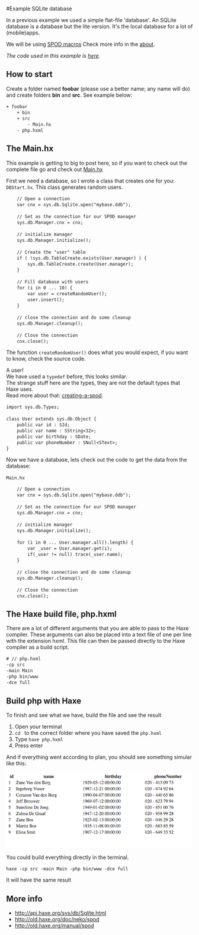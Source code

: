 #Example SQLite database

In a previous example we used a simple flat-file 'database'.
An SQLite database is a database but the lite version. It's the local database for a lot of (mobile)apps.

We will be using [SPOD macros](http://old.haxe.org/manual/spod)
Check more info in the [about](about.md).


_The code used in this example is [here](https://github.com/MatthijsKamstra/haxephp/tree/master/10sqlite/code)._


## How to start

Create a folder named **foobar** (please use a better name; any name will do) and create folders **bin** and **src**.
See example below:

```
+ foobar
	+ bin
	+ src
		- Main.hx
	- php.hxml
```



## The Main.hx

This example is getting to big to post here, so if you want to check out the complete file go and check out [Main.hx](https://github.com/MatthijsKamstra/haxephp/tree/master/10sqlite/code/Main.hx) 


First we need a database, so I wrote a class that creates one for you: `DBStart.hx`.
This class generates random users.

```
	// Open a connection
	var cnx = sys.db.Sqlite.open("mybase.ddb");

	// Set as the connection for our SPOD manager
	sys.db.Manager.cnx = cnx;

	// initialize manager
	sys.db.Manager.initialize();

	// Create the "user" table
	if ( !sys.db.TableCreate.exists(User.manager) ) {
		sys.db.TableCreate.create(User.manager);
	}

	// Fill database with users
	for (i in 0 ... 10) {
		var user = createRandomUser();
		user.insert();
	}
	
	// close the connection and do some cleanup
	sys.db.Manager.cleanup();

	// Close the connection
	cnx.close();

```
The function `createRandomUser()` does what you would expect, if you want to know, check the source code.

A user!  
We have used a `typedef` before, this looks similar.  
The strange stuff here are the types, they are not the default types that Haxe uses.  
Read more about that: [creating-a-spod](http://old.haxe.org/manual/spod#creating-a-spod).

```
import sys.db.Types;

class User extends sys.db.Object {
    public var id : SId;
    public var name : SString<32>;
    public var birthday : SDate;
    public var phoneNumber : SNull<SText>;
}

```

Now we have a database, lets check out the code to get the data from the database:

`Main.hx`

```
	// Open a connection
	var cnx = sys.db.Sqlite.open("mybase.ddb");

	// Set as the connection for our SPOD manager
	sys.db.Manager.cnx = cnx;

	// initialize manager
	sys.db.Manager.initialize();

	for (i in 0 ... User.manager.all().length) {
	 	var _user = User.manager.get(i);		
	 	if(_user != null) trace(_user.name);
	}	

	// close the connection and do some cleanup
	sys.db.Manager.cleanup();

	// Close the connection
	cnx.close();
```



## The Haxe build file, php.hxml

There are a lot of different arguments that you are able to pass to the Haxe compiler.
These arguments can also be placed into a text file of one per line with the extension hxml. This file can then be passed directly to the Haxe compiler as a build script.

```
# // php.hxml
-cp src
-main Main
-php bin/www
-dce full
```


## Build php with Haxe

To finish and see what we have, build the file and see the result

1. Open your terminal
2. `cd ` to the correct folder where you have saved the `php.hxml` 
3. Type `haxe php.hxml`
4. Press enter


And if everything went according to plan, you should see something simular like this:

![](screenshot.png)


You could build everything directly in the terminal.

```
haxe -cp src -main Main -php bin/www -dce full
```

It will have the same result




## More info

- <http://api.haxe.org/sys/db/Sqlite.html>
- <http://old.haxe.org/doc/neko/spod>
- <http://old.haxe.org/manual/spod>



